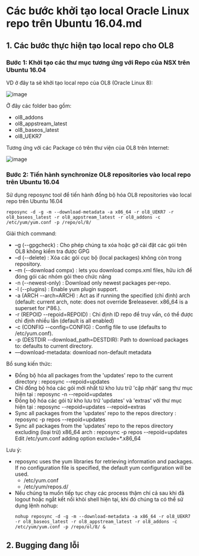 # Các bước khởi tạo local Oracle Linux repo trên Ubuntu 16.04.md

## 1. Các bước thực hiện tạo local repo cho OL8

### Bước 1: Khởi tạo các thư mục tương ứng với Repo của NSX trên Ubuntu 16.04

VD ở đây ta sẽ khởi tạo local repo của OL8 (Oracle Linux 8):

![image](https://user-images.githubusercontent.com/75653012/208012722-d673dd3b-0d67-41d4-b703-d85c70f48044.png)

Ở đây các folder bao gồm:
- ol8_addons
- ol8_appstream_latest
- ol8_baseos_latest
- ol8_UEKR7

Tương ứng với các Package có trên thư viện của OL8 trên Internet:

![image](https://user-images.githubusercontent.com/75653012/208013178-cafc9641-424b-4d2a-80f8-2d0aef7a9097.png)

### Bước 2: Tiến hành synchronize OL8 repositories vào local repo trên Ubuntu 16.04

Sử dụng reposync tool để tiến hành đồng bộ hóa OL8 repositories vào local repo trên Ubuntu 16.04

```
reposync -d -g -m --download-metadata -a x86_64 -r ol8_UEKR7 -r ol8_baseos_latest -r ol8_appstream_latest -r ol8_addons -c /etc/yum/yum.conf -p /repo/ol/8/
```

Giải thích command:

- –g (--gpgcheck)       : Cho phép chúng ta xóa hoặc gỡ cài đặt các gói trên OL8 không kiểm tra được GPG
- –d (--delete)         : Xóa các gói cục bộ (local packages) không còn trong repository.
- –m (--download compx) : lets you download comps.xml files, hữu ích để đóng gói các nhóm gói theo chức năng
- -n (--newest-only)    : Download only newest packages per-repo.
- -l (--plugins)        : Enable yum plugin support.
- -a (ARCH --arch=ARCH) : Act as if running the specified (chỉ định) arch (default: current arch, note: does not override $releasever. x86_64 is a superset for i*86.).
- -r (REPOID --repoid=REPOID)         : Chỉ định ID repo để truy vấn, có thể được chỉ định nhiều lần (default is all enabled)
- -c (CONFIG --config=CONFIG)         : Config file to use (defaults to /etc/yum.conf).
- -p (DESTDIR --download_path=DESTDIR): Path to download packages to: defaults to current directory.
- ––download-metadata: download non-default metadata

Bổ sung kiến thức:

- Đồng bộ hóa all packages from the 'updates' repo to the current directory                          : reposync --repoid=updates
- Chỉ đồng bộ hóa các gói mới nhất từ kho lưu trữ 'cập nhật' sang thư mục hiện tại                   : reposync -n --repoid=updates
- Đồng bộ hóa các gói từ kho lưu trữ 'updates' và 'extras' với thư mục hiện tại                      : reposync --repoid=updates --repoid=extras
- Sync all packages from the 'updates' repo to the repos directory                                   : reposync -p repos --repoid=updates
- Sync all packages from the 'updates' repo to the repos directory excluding (loại trừ) x86_64 arch  : reposync -p repos --repoid=updates
  Edit /etc/yum.conf adding option exclude=*.x86_64
  
Lưu ý: 
- reposync uses the yum libraries for retrieving information and packages. If no configuration file is specified, the default yum configuration will be used.
  - /etc/yum.conf
  - /etc/yum/repos.d/
-  Nếu chúng ta muốn tiếp tục chạy các process thậm chí cả sau khi đã logout hoặc ngắt kết nối khỏi shell hiện tại, khi đó chúng ta có thể sử dụng lệnh nohup:
   ```
   nohup reposync -d -g -m --download-metadata -a x86_64 -r ol8_UEKR7 -r ol8_baseos_latest -r ol8_appstream_latest -r ol8_addons -c /etc/yum/yum.conf -p /repo/ol/8/ &
   ```

## 2. Bugging đang lỗi 
